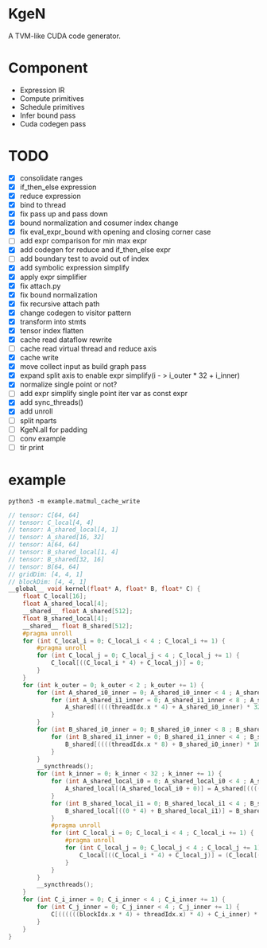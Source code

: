 # KgeN
A TVM-like CUDA code generator.

# Component
* Expression IR
* Compute primitives
* Schedule primitives
* Infer bound pass
* Cuda codegen pass

# TODO
- [x] consolidate ranges
- [x] if_then_else expression
- [x] reduce expression
- [x] bind to thread
- [x] fix pass up and pass down
- [x] bound normalization and cosumer index change
- [x] fix eval_expr_bound with opening and closing corner case
- [ ] add expr comparison for min max expr
- [x] add codegen for reduce and if_then_else expr
- [ ] add boundary test to avoid out of index
- [x] add symbolic expression simplify
- [x] apply expr simplifier
- [x] fix attach.py
- [x] fix bound normalization
- [x] fix recursive attach path
- [x] change codegen to visitor pattern
- [x] transform into stmts
- [x] tensor index flatten 
- [x] cache read dataflow rewrite
- [ ] cache read virtual thread and reduce axis
- [x] cache write
- [x] move collect input as build graph pass
- [x] expand split axis to enable expr simplify(i - > i_outer * 32 + i_inner)
- [x] normalize single point or not?
- [ ] add expr simplify single point iter var as const expr
- [x] add sync_threads()
- [x] add unroll
- [ ] split nparts
- [ ] KgeN.all for padding
- [ ] conv example
- [ ] tir print

# example
```
python3 -m example.matmul_cache_write
```

```c
// tensor: C[64, 64]
// tensor: C_local[4, 4]
// tensor: A_shared_local[4, 1]
// tensor: A_shared[16, 32]
// tensor: A[64, 64]
// tensor: B_shared_local[1, 4]
// tensor: B_shared[32, 16]
// tensor: B[64, 64]
// gridDim: [4, 4, 1]
// blockDim: [4, 4, 1]
__global__ void kernel(float* A, float* B, float* C) {
    float C_local[16];
    float A_shared_local[4];
    __shared__ float A_shared[512];
    float B_shared_local[4];
    __shared__ float B_shared[512];
    #pragma unroll
    for (int C_local_i = 0; C_local_i < 4 ; C_local_i += 1) {
        #pragma unroll
        for (int C_local_j = 0; C_local_j < 4 ; C_local_j += 1) {
            C_local[((C_local_i * 4) + C_local_j)] = 0;
        }
    }
    for (int k_outer = 0; k_outer < 2 ; k_outer += 1) {
        for (int A_shared_i0_inner = 0; A_shared_i0_inner < 4 ; A_shared_i0_inner += 1) {
            for (int A_shared_i1_inner = 0; A_shared_i1_inner < 8 ; A_shared_i1_inner += 1) {
                A_shared[((((threadIdx.x * 4) + A_shared_i0_inner) * 32) + ((threadIdx.y * 8) + A_shared_i1_inner))] = A[(((((threadIdx.x * 4) + A_shared_i0_inner) + (blockIdx.x * 16)) * 64) + (((threadIdx.y * 8) + A_shared_i1_inner) + (k_outer * 32)))];
            }
        }
        for (int B_shared_i0_inner = 0; B_shared_i0_inner < 8 ; B_shared_i0_inner += 1) {
            for (int B_shared_i1_inner = 0; B_shared_i1_inner < 4 ; B_shared_i1_inner += 1) {
                B_shared[((((threadIdx.x * 8) + B_shared_i0_inner) * 16) + ((threadIdx.y * 4) + B_shared_i1_inner))] = B[(((((threadIdx.x * 8) + B_shared_i0_inner) + (k_outer * 32)) * 64) + (((threadIdx.y * 4) + B_shared_i1_inner) + (blockIdx.y * 16)))];
            }
        }
        __syncthreads();
        for (int k_inner = 0; k_inner < 32 ; k_inner += 1) {
            for (int A_shared_local_i0 = 0; A_shared_local_i0 < 4 ; A_shared_local_i0 += 1) {
                A_shared_local[(A_shared_local_i0 + 0)] = A_shared[((((A_shared_local_i0 + (((blockIdx.x * 4) + threadIdx.x) * 4)) - (blockIdx.x * 16)) * 32) + ((0 + ((k_outer * 32) + k_inner)) - (k_outer * 32)))];
            }
            for (int B_shared_local_i1 = 0; B_shared_local_i1 < 4 ; B_shared_local_i1 += 1) {
                B_shared_local[((0 * 4) + B_shared_local_i1)] = B_shared[((((0 + ((k_outer * 32) + k_inner)) - (k_outer * 32)) * 16) + ((B_shared_local_i1 + (((blockIdx.y * 4) + threadIdx.y) * 4)) - (blockIdx.y * 16)))];
            }
            #pragma unroll
            for (int C_local_i = 0; C_local_i < 4 ; C_local_i += 1) {
                #pragma unroll
                for (int C_local_j = 0; C_local_j < 4 ; C_local_j += 1) {
                    C_local[((C_local_i * 4) + C_local_j)] = (C_local[((C_local_i * 4) + C_local_j)] + (A_shared_local[C_local_i] * B_shared_local[C_local_j]));
                }
            }
        }
        __syncthreads();
    }
    for (int C_i_inner = 0; C_i_inner < 4 ; C_i_inner += 1) {
        for (int C_j_inner = 0; C_j_inner < 4 ; C_j_inner += 1) {
            C[((((((blockIdx.x * 4) + threadIdx.x) * 4) + C_i_inner) * 64) + ((((blockIdx.y * 4) + threadIdx.y) * 4) + C_j_inner))] = C_local[(((((((blockIdx.x * 4) + threadIdx.x) * 4) + C_i_inner) - (((blockIdx.x * 4) + threadIdx.x) * 4)) * 4) + (((((blockIdx.y * 4) + threadIdx.y) * 4) + C_j_inner) - (((blockIdx.y * 4) + threadIdx.y) * 4)))];
        }
    }
}
```